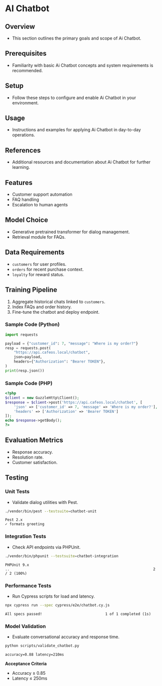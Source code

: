 # AI Chatbot

## Overview
- This section outlines the primary goals and scope of Ai Chatbot.

## Prerequisites
- Familiarity with basic Ai Chatbot concepts and system requirements is recommended.

## Setup
- Follow these steps to configure and enable Ai Chatbot in your environment.

## Usage
- Instructions and examples for applying Ai Chatbot in day-to-day operations.

## References
- Additional resources and documentation about Ai Chatbot for further learning.


## Features
- Customer support automation
- FAQ handling
- Escalation to human agents

## Model Choice
- Generative pretrained transformer for dialog management.
- Retrieval module for FAQs.

## Data Requirements
- `customers` for user profiles.
- `orders` for recent purchase context.
- `loyalty` for reward status.

## Training Pipeline
1. Aggregate historical chats linked to `customers`.
2. Index FAQs and order history.
3. Fine-tune the chatbot and deploy endpoint.

### Sample Code (Python)
```python
import requests

payload = {"customer_id": 7, "message": "Where is my order?"}
resp = requests.post(
    "https://api.cafeos.local/chatbot",
    json=payload,
    headers={"Authorization": "Bearer TOKEN"},
)
print(resp.json())
```

### Sample Code (PHP)
```php
<?php
$client = new GuzzleHttp\Client();
$response = $client->post('https://api.cafeos.local/chatbot', [
    'json' => ['customer_id' => 7, 'message' => 'Where is my order?'],
    'headers' => ['Authorization' => 'Bearer TOKEN']
]);
echo $response->getBody();
?>
```

## Evaluation Metrics
- Response accuracy.
- Resolution rate.
- Customer satisfaction.

## Testing
### Unit Tests
- Validate dialog utilities with Pest.
```bash
./vendor/bin/pest --testsuite=chatbot-unit
```
```
Pest 2.x
✓ formats greeting
```

### Integration Tests
- Check API endpoints via PHPUnit.
```bash
./vendor/bin/phpunit --testsuite=chatbot-integration
```
```
PHPUnit 9.x
..                                                                  2 / 2 (100%)
```

### Performance Tests
- Run Cypress scripts for load and latency.
```bash
npx cypress run --spec cypress/e2e/chatbot.cy.js
```
```
All specs passed!                             1 of 1 completed (1s)
```

### Model Validation
- Evaluate conversational accuracy and response time.
```bash
python scripts/validate_chatbot.py
```
```
accuracy=0.88 latency=210ms
```
**Acceptance Criteria**
- Accuracy ≥ 0.85
- Latency ≤ 250ms
